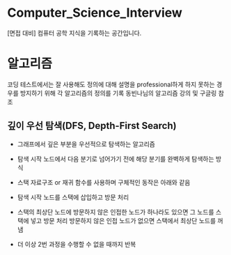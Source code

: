 # Computer_Science_Interview
[면접 대비] 컴퓨터 공학 지식을 기록하는 공간입니다.

# 알고리즘
코딩 테스트에서는 잘 사용해도 정의에 대해 설명을 professional하게 하지 못하는 경우를 방지하기 위해 각 알고리즘의 정의를 기록 동빈나님의 알고리즘 강의 및 구글링 참조

## 깊이 우선 탐색(DFS, Depth-First Search)
- 그래프에서 깊은 부분을 우선적으로 탐색하는 알고리즘

- 탐색 시작 노드에서 다음 분기로 넘어가기 전에 해당 분기를 완벽하게 탐색하는 방식

- 스택 자료구조 or 재귀 함수를 사용하며 구체적인 동작은 아래와 같음

- 탐색 시작 노드를 스택에 삽입하고 방문 처리

- 스택의 최상단 노드에 방문하지 않은 인접한 노드가 하나라도 있으면 그 노드를 스택에 넣고 방문 처리
방문하지 않은 인접 노드가 없으면 스택에서 최상단 노드를 꺼냄

- 더 이상 2번 과정을 수행할 수 없을 때까지 반복


